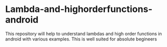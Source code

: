 # Lambda-and-highorderfunctions-android
This repository will help to understand lambdas and high order functions in android with various examples. This is well suited for absolute begineers
